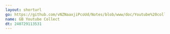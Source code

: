 ```yaml
---
layout: shorturl
go: https://github.com/vNZNaaxjiPcoUd/Notes/blob/www/doc/Youtube%20collection.md
name: GB Youtube Collect
dt: 240729113531
---
```

